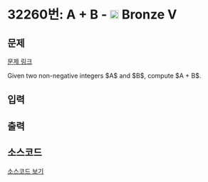 # 32260번: A + B - <img src="https://static.solved.ac/tier_small/1.svg" style="height:20px" /> Bronze V

<!-- performance -->

<!-- 문제 제출 후 깃허브에 푸시를 했을 때 제출한 코드의 성능이 입력될 공간입니다.-->

<!-- end -->

## 문제

[문제 링크](https://boj.kr/32260)


<p>Given two non-negative integers $A$ and $B$, compute $A + B$.</p>



## 입력





## 출력





## 소스코드

[소스코드 보기](A%20+%20B.cpp)